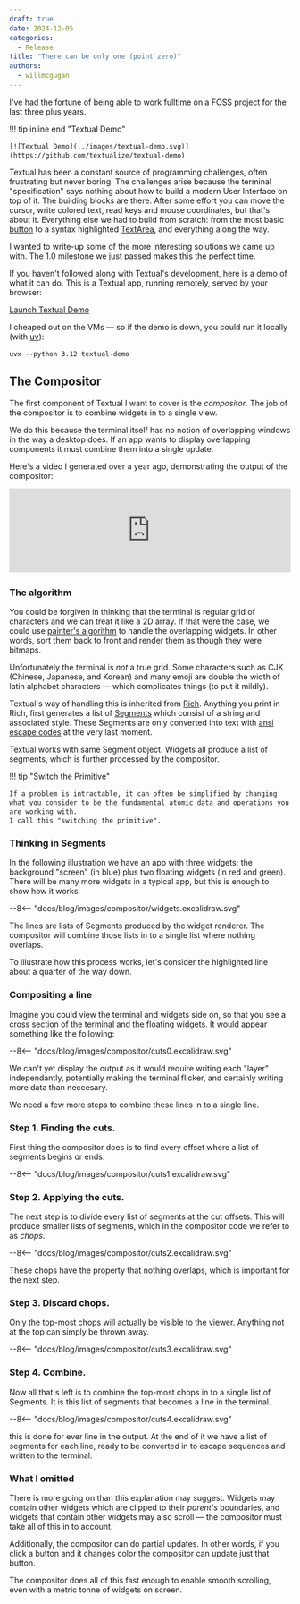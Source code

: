 ```yaml
---
draft: true
date: 2024-12-05
categories:
  - Release
title: "There can be only one (point zero)"
authors:
  - willmcgugan
---
```



I've had the fortune of being able to work fulltime on a FOSS project for the last three plus years.


!!! tip inline end "Textual Demo"

    [![Textual Demo](../images/textual-demo.svg)](https://github.com/textualize/textual-demo)


Textual has been a constant source of programming challenges, often frustrating but never boring.
The challenges arise because the terminal "specification" says nothing about how to build a modern User Interface on top of it.
The building blocks are there.
After some effort you can move the cursor, write colored text, read keys and mouse coordinates, but that's about it.
Everything else we had to build from scratch: from the most basic [button](https://textual.textualize.io/widget_gallery/#button) to a syntax highlighted [TextArea](https://textual.textualize.io/widget_gallery/#textarea), and everything along the way.

I wanted to write-up some of the more interesting solutions we came up with.
The 1.0 milestone we just passed makes this the perfect time.

If you haven't followed along with Textual's development, here is a demo of what it can do.
This is a Textual app, running remotely, served by your browser:

<a href="https://textual-web.io/textualize/demo" target="_blank">
Launch Textual Demo
</a>

I cheaped out on the VMs &mdash; so if the demo is down, you could run it locally (with [uv](https://docs.astral.sh/uv/)):

```
uvx --python 3.12 textual-demo
```



## The Compositor

The first component of Textual I want to cover is the *compositor*.
The job of the compositor is to combine widgets in to a single view.

We do this because the terminal itself has no notion of overlapping windows in the way a desktop does.
If an app wants to display overlapping components it must combine them into a single update.

Here's a video I generated over a year ago, demonstrating the output of the compositor:

<div class="video-wrapper">
<iframe width="100%" height="auto" src="https://www.youtube.com/embed/T8PZjUVVb50" title="" frameborder="0" allow="accelerometer; autoplay; clipboard-write; encrypted-media; gyroscope; picture-in-picture; web-share" allowfullscreen></iframe>
</div>

### The algorithm

You could be forgiven in thinking that the terminal is regular grid of characters and we can treat it like a 2D array.
If that were the case, we could use [painter's algorithm](https://en.wikipedia.org/wiki/Painter's_algorithm) to handle the overlapping widgets.
In other words, sort them back to front and render them as though they were bitmaps.

Unfortunately the terminal is *not* a true grid.
Some characters such as CJK (Chinese, Japanese, and Korean) and many emoji are double the width of latin alphabet characters &mdash; which complicates things (to put it mildly).

Textual's way of handling this is inherited from [Rich](https://github.com/Textualize/rich).
Anything you print in Rich, first generates a list of [Segments](https://github.com/Textualize/rich/blob/master/rich/segment.py) which consist of a string and associated style.
These Segments are only converted into text with [ansi escape codes](https://en.wikipedia.org/wiki/ANSI_escape_code) at the very last moment.


Textual works with same Segment object.
Widgets all produce a list of segments, which is further processed by the compositor.

!!! tip "Switch the Primitive"
    
    If a problem is intractable, it can often be simplified by changing what you consider to be the fundamental atomic data and operations you are working with.
    I call this "switching the primitive".

### Thinking in Segments 

In the following illustration we have an app with three widgets; the background "screen" (in blue) plus two floating widgets (in red and green).
There will be many more widgets in a typical app, but this is enough to show how it works.


<div class="excalidraw">
--8<-- "docs/blog/images/compositor/widgets.excalidraw.svg"
</div>

The lines are lists of Segments produced by the widget renderer.
The compositor will combine those lists in to a single list where nothing overlaps.

To illustrate how this process works, let's consider the highlighted line about a quarter of the way down.


### Compositing a line

Imagine you could view the terminal and widgets side on, so that you see a cross section of the terminal and the floating widgets.
It would appear something like the following:

<div class="excalidraw">
--8<-- "docs/blog/images/compositor/cuts0.excalidraw.svg"
</div>

We can't yet display the output as it would require writing each "layer" independantly, potentially making the terminal flicker, and certainly writing more data than neccesary.

We need a few more steps to combine these lines in to a single line.


### Step 1. Finding the cuts.

First thing the compositor does is to find every offset where a list of segments begins or ends.

<div class="excalidraw">
--8<-- "docs/blog/images/compositor/cuts1.excalidraw.svg"
</div>

### Step 2. Applying the cuts.

The next step is to divide every list of segments at the cut offsets.
This will produce smaller lists of segments, which in the compositor code we refer to as *chops*.

<div class="excalidraw">
--8<-- "docs/blog/images/compositor/cuts2.excalidraw.svg"
</div>

These chops have the property that nothing overlaps, which is important for the next step.

### Step 3. Discard chops.

Only the top-most chops will actually be visible to the viewer.
Anything not at the top can simply be thrown away.

<div class="excalidraw">
--8<-- "docs/blog/images/compositor/cuts3.excalidraw.svg"
</div>

### Step 4. Combine.

Now all that's left is to combine the top-most chops in to a single list of Segments. It is this list of segments that becomes a line in the terminal.

<div class="excalidraw">
--8<-- "docs/blog/images/compositor/cuts4.excalidraw.svg"
</div>

this is done for ever line in the output.
At the end of it we have a list of segments for each line, ready to be converted in to escape sequences and written to the terminal.

### What I omitted

There is more going on than this explanation may suggest.
Widgets may contain other widgets which are clipped to their *parent's* boundaries, and widgets that contain other widgets may also scroll &mdash; the compositor must take all of this in to account.

Additionally, the compositor can do partial updates.
In other words, if you click a button and it changes color the compositor can update just that button.

The compositor does all of this fast enough to enable smooth scrolling, even with a metric tonne of widgets on screen.
